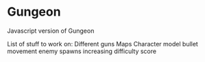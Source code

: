 # Gungeon
Javascript version of Gungeon

List of stuff to work on:
Different guns
Maps
Character model
bullet movement
enemy spawns
increasing difficulty
score
